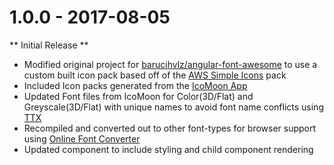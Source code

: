 # 1.0.0 - 2017-08-05

** Initial Release **
 - Modified original project for [barucihvlz/angular-font-awesome](https://github.com/baruchvlz/angular-font-awesome) to use a custom built icon pack based off of the [AWS Simple Icons](https://aws.amazon.com/architecture/icons/) pack
 - Included Icon packs generated from the [IcoMoon App](https://icomoon.io/app/)
 - Updated Font files from IcoMoon for Color(3D/Flat) and Greyscale(3D/Flat) with unique names to avoid font name conflicts using [TTX](https://linux.die.net/man/1/ttx)
 - Recompiled and converted out to other font-types for browser support using [Online Font Converter](https://onlinefontconverter.com/)
 - Updated component to include styling and child component rendering